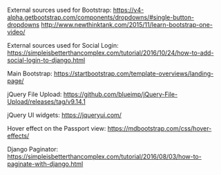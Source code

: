 External sources used for Bootstrap:
https://v4-alpha.getbootstrap.com/components/dropdowns/#single-button-dropdowns
http://www.newthinktank.com/2015/11/learn-bootstrap-one-video/

External sources used for Social Login:
https://simpleisbetterthancomplex.com/tutorial/2016/10/24/how-to-add-social-login-to-django.html

Main Bootstrap:
https://startbootstrap.com/template-overviews/landing-page/

jQuery File Upload:
https://github.com/blueimp/jQuery-File-Upload/releases/tag/v9.14.1

jQuery UI widgets:
https://jqueryui.com/

Hover effect on the Passport view:
https://mdbootstrap.com/css/hover-effects/

Django Paginator:
https://simpleisbetterthancomplex.com/tutorial/2016/08/03/how-to-paginate-with-django.html